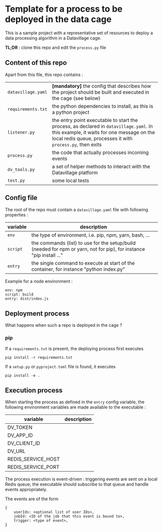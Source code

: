 # Template for a process to be deployed in the data cage

This is a sample project with a representative set of resources to deploy a data processing algorithm in a Datavillage cage.

__TL;DR__ : clone this repo and edit the `process.py` file

## Content of this repo
Apart from this file, this repo contains :

| | |
|----------|-------------|
| `datavillage.yaml` | __[mandatory]__ the config that describes how the project should be built and executed in the cage (see below) |
| `requirements.txt` | the python dependencies to install, as this is a python project |
| `listener.py` | the entry point executable to start the process, as declared in `datavillage.yaml`. In this example, it waits for one message on the local redis queue, processes it with `process.py`, then exits |
| `process.py` | the code that actually processes incoming events |
| `dv_tools.py` | a set of helper methods to interact with the Datavillage platform |
| `test.py` | some local tests |

## Config file
The root of the repo must contain a `datavillage.yaml` file with following properties :

| variable | description |
|----------|-------------|
| `env` |  the type of environment, i.e. pip, npm, yarn, bash, ...    |
| `script` | the commands (list) to use for the setup/build (needed for npm or yarn, not for pip), for instance "pip install ..."      |
| `entry` | the single command to execute at start of the container, for instance "python index.py" |

Example for a node environment :
```
env: npm
script: build
entry: dist/index.js
```  

## Deployment process
What happens when such a repo is deployed in the cage ?

### pip
If a `requirements.txt` is present, the deploying process first executes
```
pip install -r requirements.txt
```

If a `setup.py` or `pyproject.toml` file is found, it executes
```
pip install -e .
```

## Execution process

When starting the process as defined in the `entry` config variable, the following environment variables are made available to the executable :
 
| variable | description |
|----------|-------------|
| DV_TOKEN |        |
| DV_APP_ID |       |
| DV_CLIENT_ID |       |
| DV_URL |       |
| REDIS_SERVICE_HOST |       |
| REDIS_SERVICE_PORT |       |

The process execution is event-driven : triggering events are sent on a local Redis queue; the executable should 
subscribe to that queue and handle events appropriately.

The events are of the form 
```
{
    userIds: <optional list of user IDs>,
    jobId: <ID of the job that this event is bound to>,
    trigger: <type of event>,
}
```
